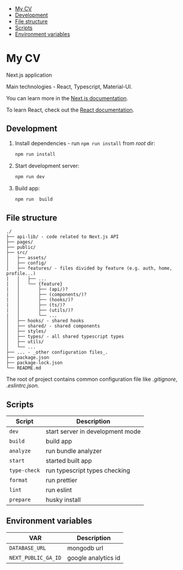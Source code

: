 - [My CV](#my-cv)
- [Development](#development)
- [File structure](#file-structure)
- [Scripts](#scripts)
- [Environment variables](#environment-variables)

# My CV

Next.js application

Main technologies - React, Typescript, Material-UI.

You can learn more in the [Next.js documentation](https://nextjs.org/docs/getting-started).

To learn React, check out the [React documentation](https://reactjs.org/).


## Development

1. Install dependencies - run `npm run install` from _root_ dir:
   ```sh
   npm run install
   ```
2. Start development server:
   ```sh
   npm run dev
   ```
3. Build app:
   ```sh
   npm run  build
   ```

## File structure


```
./
├── api-lib/ - code related to Next.js API
├── pages/
├── public/
├── src/
│   ├── assets/
│   ├── config/
│   ├── features/ - files divided by feature (e.g. auth, home, profile...)
|   │   ├── ...
|   │   └── {feature}
|   │       ├── (api/)?
|   │       ├── (components/)?
|   │       ├── (hooks/)?
|   │       ├── (ts/)?
|   │       ├── (utils/)?
|   │       └── ... 
│   ├── hooks/ - shared hooks
│   ├── shared/ - shared components
│   ├── styles/
│   ├── types/ - all shared typescript types
│   ├── utils/
│   └── ...
├── ... - _other configuration files_.
├── package.json
├── package-lock.json
└── README.md
```

The root of project contains common configuration file like _.gitignore_, _.eslintrc.json_.

## Scripts

| Script       | Description                      |
|--------------|----------------------------------|
| `dev`        | start server in development mode |
| `build`      | build app                        |
| `analyze`    | run bundle analyzer              |
| `start`      | started built app                |
| `type-check` | run typescript types checking    |
| `format`     | run prettier                     |
| `lint`       | run eslint                       |
| `prepare`    | husky install                    |



## Environment variables

| VAR                 | Description         |
|---------------------|---------------------|
| `DATABASE_URL`      | mongodb url         |
| `NEXT_PUBLIC_GA_ID` | google analytics id |
